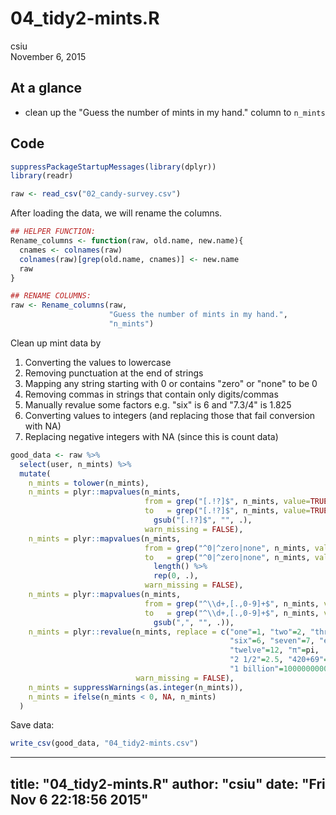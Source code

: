 # 04_tidy2-mints.R
csiu  
November 6, 2015  
## At a glance
- clean up the "Guess the number of mints in my hand." column to `n_mints`

## Code


```r
suppressPackageStartupMessages(library(dplyr))
library(readr)

raw <- read_csv("02_candy-survey.csv")
```

After loading the data, we will rename the columns.


```r
## HELPER FUNCTION:
Rename_columns <- function(raw, old.name, new.name){
  cnames <- colnames(raw)
  colnames(raw)[grep(old.name, cnames)] <- new.name
  raw
}

## RENAME COLUMNS:
raw <- Rename_columns(raw,
                      "Guess the number of mints in my hand.",
                      "n_mints")
```

Clean up mint data by

1. Converting the values to lowercase
2. Removing punctuation at the end of strings
3. Mapping any string starting with 0 or contains "zero" or "none" to be 0
4. Removing commas in strings that contain only digits/commas
5. Manually revalue some factors e.g. "six" is 6 and "7.3/4" is 1.825
6. Converting values to integers (and replacing those that fail conversion with NA)
7. Replacing negative integers with NA (since this is count data)


```r
good_data <- raw %>%
  select(user, n_mints) %>%
  mutate(
    n_mints = tolower(n_mints),
    n_mints = plyr::mapvalues(n_mints,
                              from = grep("[.!?]$", n_mints, value=TRUE),
                              to   = grep("[.!?]$", n_mints, value=TRUE) %>%
                                gsub("[.!?]$", "", .),
                              warn_missing = FALSE),
    n_mints = plyr::mapvalues(n_mints,
                              from = grep("^0|^zero|none", n_mints, value = TRUE),
                              to   = grep("^0|^zero|none", n_mints, value = TRUE) %>%
                                length() %>%
                                rep(0, .),
                              warn_missing = FALSE),
    n_mints = plyr::mapvalues(n_mints,
                              from = grep("^\\d+,[.,0-9]+$", n_mints, value = TRUE),
                              to   = grep("^\\d+,[.,0-9]+$", n_mints, value = TRUE) %>%
                                gsub(",", "", .)),
    n_mints = plyr::revalue(n_mints, replace = c("one"=1, "two"=2, "three"=3, "four"=4, "five"=5,
                                                 "six"=6, "seven"=7, "eight"=8, "nine"=9, "ten"=10,
                                                 "twelve"=12, "π"=pi,
                                                 "2 1/2"=2.5, "420+69"=489, "7.3/4"=1.825,
                                                 "1 billion"=1000000000),
                            warn_missing = FALSE),
    n_mints = suppressWarnings(as.integer(n_mints)),
    n_mints = ifelse(n_mints < 0, NA, n_mints)
  )
```

Save data:


```r
write_csv(good_data, "04_tidy2-mints.csv")
```


---
title: "04_tidy2-mints.R"
author: "csiu"
date: "Fri Nov  6 22:18:56 2015"
---
